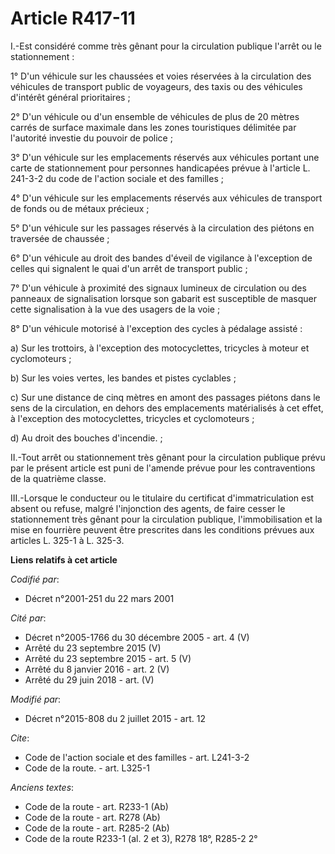 # Article R417-11

I.-Est considéré comme très gênant pour la circulation publique l'arrêt ou le stationnement : 

1° D'un véhicule sur les chaussées et voies réservées à la circulation des véhicules de transport public de voyageurs, des
taxis ou des véhicules d'intérêt général prioritaires ; 

2° D'un véhicule ou d'un ensemble de véhicules de plus de 20 mètres carrés de surface maximale dans les zones touristiques
délimitée par l'autorité investie du pouvoir de police ; 

3° D'un véhicule sur les emplacements réservés aux véhicules portant une carte de stationnement pour personnes handicapées
prévue à l'article L. 241-3-2 du code de l'action sociale et des familles ; 

4° D'un véhicule sur les emplacements réservés aux véhicules de transport de fonds ou de métaux précieux ; 

5° D'un véhicule sur les passages réservés à la circulation des piétons en traversée de chaussée ; 

6° D'un véhicule au droit des bandes d'éveil de vigilance à l'exception de celles qui signalent le quai d'un arrêt de
transport public ; 

7° D'un véhicule à proximité des signaux lumineux de circulation ou des panneaux de signalisation lorsque son gabarit est
susceptible de masquer cette signalisation à la vue des usagers de la voie ; 

8° D'un véhicule motorisé à l'exception des cycles à pédalage assisté : 

a) Sur les trottoirs, à l'exception des motocyclettes, tricycles à moteur et cyclomoteurs ; 

b) Sur les voies vertes, les bandes et pistes cyclables ; 

c) Sur une distance de cinq mètres en amont des passages piétons dans le sens de la circulation, en dehors des emplacements
matérialisés à cet effet, à l'exception des motocyclettes, tricycles et cyclomoteurs ; 

d) Au droit des bouches d'incendie. ; 

II.-Tout arrêt ou stationnement très gênant pour la circulation publique prévu par le présent article est puni de l'amende
prévue pour les contraventions de la quatrième classe. 

III.-Lorsque le conducteur ou le titulaire du certificat d'immatriculation est absent ou refuse, malgré l'injonction des
agents, de faire cesser le stationnement très gênant pour la circulation publique, l'immobilisation et la mise en fourrière
peuvent être prescrites dans les conditions prévues aux articles L. 325-1 à L. 325-3.

**Liens relatifs à cet article**

_Codifié par_:

  - Décret n°2001-251 du 22 mars 2001

_Cité par_:

  - Décret n°2005-1766 du 30 décembre 2005 - art. 4 (V)
  - Arrêté du 23 septembre 2015 (V)
  - Arrêté du 23 septembre 2015 - art. 5 (V)
  - Arrêté du 8 janvier 2016 - art. 2 (V)
  - Arrêté du 29 juin 2018 - art. (V)

_Modifié par_:

  - Décret n°2015-808 du 2 juillet 2015 - art. 12

_Cite_:

  - Code de l'action sociale et des familles - art. L241-3-2
  - Code de la route. - art. L325-1

_Anciens textes_:

  - Code de la route - art. R233-1 (Ab)
  - Code de la route - art. R278 (Ab)
  - Code de la route - art. R285-2 (Ab)
  - Code de la route R233-1 (al. 2 et 3), R278 18°, R285-2 2°
